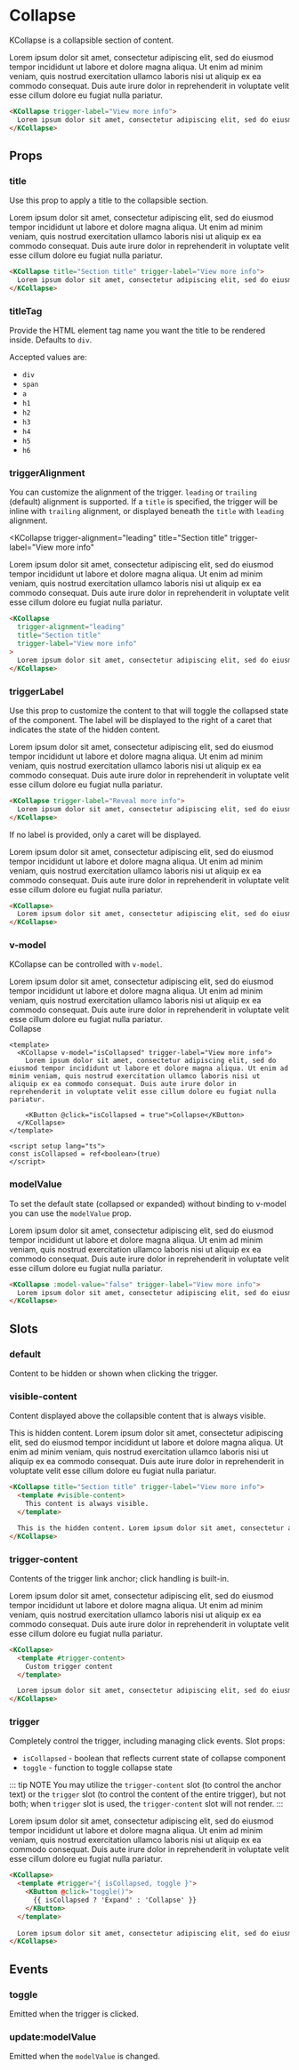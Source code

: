 # Collapse

KCollapse is a collapsible section of content.

<KCollapse trigger-label="View more info">
  Lorem ipsum dolor sit amet, consectetur adipiscing elit, sed do eiusmod tempor incididunt ut labore et dolore magna aliqua. Ut enim ad minim veniam, quis nostrud exercitation ullamco laboris nisi ut aliquip ex ea commodo consequat. Duis aute irure dolor in reprehenderit in voluptate velit esse cillum dolore eu fugiat nulla pariatur.
</KCollapse>

```html
<KCollapse trigger-label="View more info">
  Lorem ipsum dolor sit amet, consectetur adipiscing elit, sed do eiusmod tempor incididunt ut labore et dolore magna aliqua. Ut enim ad minim veniam, quis nostrud exercitation ullamco laboris nisi ut aliquip ex ea commodo consequat. Duis aute irure dolor in reprehenderit in voluptate velit esse cillum dolore eu fugiat nulla pariatur.
</KCollapse>
```

## Props

### title

Use this prop to apply a title to the collapsible section.

<KCollapse title="Section title" trigger-label="View more info">
  Lorem ipsum dolor sit amet, consectetur adipiscing elit, sed do eiusmod tempor incididunt ut labore et dolore magna aliqua. Ut enim ad minim veniam, quis nostrud exercitation ullamco laboris nisi ut aliquip ex ea commodo consequat. Duis aute irure dolor in reprehenderit in voluptate velit esse cillum dolore eu fugiat nulla pariatur.
</KCollapse>

```html
<KCollapse title="Section title" trigger-label="View more info">
  Lorem ipsum dolor sit amet, consectetur adipiscing elit, sed do eiusmod tempor incididunt ut labore et dolore magna aliqua. Ut enim ad minim veniam, quis nostrud exercitation ullamco laboris nisi ut aliquip ex ea commodo consequat. Duis aute irure dolor in reprehenderit in voluptate velit esse cillum dolore eu fugiat nulla pariatur.
</KCollapse>
```

### titleTag

Provide the HTML element tag name you want the title to be rendered inside. Defaults to `div`.

Accepted values are:
* `div`
* `span`
* `a`
* `h1`
* `h2`
* `h3`
* `h4`
* `h5`
* `h6`

### triggerAlignment

You can customize the alignment of the trigger. `leading` or `trailing` (default) alignment is supported.
If a `title` is specified, the trigger will be inline with `trailing` alignment, or displayed beneath the `title` with `leading` alignment.

<KCollapse 
  trigger-alignment="leading" 
  title="Section title" 
  trigger-label="View more info"
>
  Lorem ipsum dolor sit amet, consectetur adipiscing elit, sed do eiusmod tempor incididunt ut labore et dolore magna aliqua. Ut enim ad minim veniam, quis nostrud exercitation ullamco laboris nisi ut aliquip ex ea commodo consequat. Duis aute irure dolor in reprehenderit in voluptate velit esse cillum dolore eu fugiat nulla pariatur.
</KCollapse>

```html
<KCollapse 
  trigger-alignment="leading" 
  title="Section title" 
  trigger-label="View more info"
>
  Lorem ipsum dolor sit amet, consectetur adipiscing elit, sed do eiusmod tempor incididunt ut labore et dolore magna aliqua. Ut enim ad minim veniam, quis nostrud exercitation ullamco laboris nisi ut aliquip ex ea commodo consequat. Duis aute irure dolor in reprehenderit in voluptate velit esse cillum dolore eu fugiat nulla pariatur.
</KCollapse>
```

### triggerLabel

Use this prop to customize the content to that will toggle the collapsed state of the component. The label will be displayed to the right of a caret that indicates the state of the hidden content.

<KCollapse trigger-label="Reveal more info">
  Lorem ipsum dolor sit amet, consectetur adipiscing elit, sed do eiusmod tempor incididunt ut labore et dolore magna aliqua. Ut enim ad minim veniam, quis nostrud exercitation ullamco laboris nisi ut aliquip ex ea commodo consequat. Duis aute irure dolor in reprehenderit in voluptate velit esse cillum dolore eu fugiat nulla pariatur.
</KCollapse>

```html
<KCollapse trigger-label="Reveal more info">
  Lorem ipsum dolor sit amet, consectetur adipiscing elit, sed do eiusmod tempor incididunt ut labore et dolore magna aliqua. Ut enim ad minim veniam, quis nostrud exercitation ullamco laboris nisi ut aliquip ex ea commodo consequat. Duis aute irure dolor in reprehenderit in voluptate velit esse cillum dolore eu fugiat nulla pariatur.
</KCollapse>
```

If no label is provided, only a caret will be displayed.

<KCollapse>
  Lorem ipsum dolor sit amet, consectetur adipiscing elit, sed do eiusmod tempor incididunt ut labore et dolore magna aliqua. Ut enim ad minim veniam, quis nostrud exercitation ullamco laboris nisi ut aliquip ex ea commodo consequat. Duis aute irure dolor in reprehenderit in voluptate velit esse cillum dolore eu fugiat nulla pariatur.
</KCollapse>

```html
<KCollapse>
  Lorem ipsum dolor sit amet, consectetur adipiscing elit, sed do eiusmod tempor incididunt ut labore et dolore magna aliqua. Ut enim ad minim veniam, quis nostrud exercitation ullamco laboris nisi ut aliquip ex ea commodo consequat. Duis aute irure dolor in reprehenderit in voluptate velit esse cillum dolore eu fugiat nulla pariatur.
</KCollapse>
```

### v-model

KCollapse can be controlled with `v-model`.

<KCollapse trigger-label="View more info" v-model="vModelCollapsed">
  <div class="vertical-container">
    Lorem ipsum dolor sit amet, consectetur adipiscing elit, sed do eiusmod tempor incididunt ut labore et dolore magna aliqua. Ut enim ad minim veniam, quis nostrud exercitation ullamco laboris nisi ut aliquip ex ea commodo consequat. Duis aute irure dolor in reprehenderit in voluptate velit esse cillum dolore eu fugiat nulla pariatur.
    <div>
      <KButton @click="vModelCollapsed = true">Collapse</KButton>
    </div>
  </div>
</KCollapse>

```vue
<template>
  <KCollapse v-model="isCollapsed" trigger-label="View more info">
    Lorem ipsum dolor sit amet, consectetur adipiscing elit, sed do eiusmod tempor incididunt ut labore et dolore magna aliqua. Ut enim ad minim veniam, quis nostrud exercitation ullamco laboris nisi ut aliquip ex ea commodo consequat. Duis aute irure dolor in reprehenderit in voluptate velit esse cillum dolore eu fugiat nulla pariatur.
    
    <KButton @click="isCollapsed = true">Collapse</KButton>
  </KCollapse>
</template>

<script setup lang="ts">
const isCollapsed = ref<boolean>(true)
</script>
```

### modelValue

To set the default state (collapsed or expanded) without binding to v-model you can use the `modelValue` prop.

<KCollapse :model-value="false" trigger-label="View more info">
  Lorem ipsum dolor sit amet, consectetur adipiscing elit, sed do eiusmod tempor incididunt ut labore et dolore magna aliqua. Ut enim ad minim veniam, quis nostrud exercitation ullamco laboris nisi ut aliquip ex ea commodo consequat. Duis aute irure dolor in reprehenderit in voluptate velit esse cillum dolore eu fugiat nulla pariatur.
</KCollapse>

```html
<KCollapse :model-value="false" trigger-label="View more info">
  Lorem ipsum dolor sit amet, consectetur adipiscing elit, sed do eiusmod tempor incididunt ut labore et dolore magna aliqua. Ut enim ad minim veniam, quis nostrud exercitation ullamco laboris nisi ut aliquip ex ea commodo consequat. Duis aute irure dolor in reprehenderit in voluptate velit esse cillum dolore eu fugiat nulla pariatur.
</KCollapse>
```

## Slots

### default

Content to be hidden or shown when clicking the trigger.

### visible-content

Content displayed above the collapsible content that is always visible.

<KCollapse title="Section title" trigger-label="View more info">
  <template #visible-content>
    This content is always visible.
  </template>

  This is hidden content. Lorem ipsum dolor sit amet, consectetur adipiscing elit, sed do eiusmod tempor incididunt ut labore et dolore magna aliqua. Ut enim ad minim veniam, quis nostrud exercitation ullamco laboris nisi ut aliquip ex ea commodo consequat. Duis aute irure dolor in reprehenderit in voluptate velit esse cillum dolore eu fugiat nulla pariatur.
</KCollapse>

```html
<KCollapse title="Section title" trigger-label="View more info">
  <template #visible-content>
    This content is always visible.
  </template>

  This is the hidden content. Lorem ipsum dolor sit amet, consectetur adipiscing elit, sed do eiusmod tempor incididunt ut labore et dolore magna aliqua. Ut enim ad minim veniam, quis nostrud exercitation ullamco laboris nisi ut aliquip ex ea commodo consequat. Duis aute irure dolor in reprehenderit in voluptate velit esse cillum dolore eu fugiat nulla pariatur.
</KCollapse>
```

### trigger-content

Contents of the trigger link anchor; click handling is built-in.

<KCollapse>
  <template #trigger-content>
    Custom trigger content
  </template>

  Lorem ipsum dolor sit amet, consectetur adipiscing elit, sed do eiusmod tempor incididunt ut labore et dolore magna aliqua. Ut enim ad minim veniam, quis nostrud exercitation ullamco laboris nisi ut aliquip ex ea commodo consequat. Duis aute irure dolor in reprehenderit in voluptate velit esse cillum dolore eu fugiat nulla pariatur.
</KCollapse>

```html
<KCollapse>
  <template #trigger-content>
    Custom trigger content
  </template>

  Lorem ipsum dolor sit amet, consectetur adipiscing elit, sed do eiusmod tempor incididunt ut labore et dolore magna aliqua. Ut enim ad minim veniam, quis nostrud exercitation ullamco laboris nisi ut aliquip ex ea commodo consequat. Duis aute irure dolor in reprehenderit in voluptate velit esse cillum dolore eu fugiat nulla pariatur.
</KCollapse>
```

### trigger

Completely control the trigger, including managing click events. Slot props:

- `isCollapsed` - boolean that reflects current state of collapse component
- `toggle` - function to toggle collapse state

::: tip NOTE
You may utilize the `trigger-content` slot (to control the anchor text) or the `trigger` slot (to control the content of the entire trigger), but not both; when `trigger` slot is used, the `trigger-content` slot will not render.
:::

<KCollapse>
  <template #trigger="{ isCollapsed, toggle }">
    <KButton @click="toggle()">
      {{ isCollapsed ? 'Expand' : 'Collapse' }}
    </KButton>
  </template>
  
  Lorem ipsum dolor sit amet, consectetur adipiscing elit, sed do eiusmod tempor incididunt ut labore et dolore magna aliqua. Ut enim ad minim veniam, quis nostrud exercitation ullamco laboris nisi ut aliquip ex ea commodo consequat. Duis aute irure dolor in reprehenderit in voluptate velit esse cillum dolore eu fugiat nulla pariatur.
</KCollapse>

```html
<KCollapse>
  <template #trigger="{ isCollapsed, toggle }">
    <KButton @click="toggle()">
      {{ isCollapsed ? 'Expand' : 'Collapse' }}
    </KButton>
  </template>
  
  Lorem ipsum dolor sit amet, consectetur adipiscing elit, sed do eiusmod tempor incididunt ut labore et dolore magna aliqua. Ut enim ad minim veniam, quis nostrud exercitation ullamco laboris nisi ut aliquip ex ea commodo consequat. Duis aute irure dolor in reprehenderit in voluptate velit esse cillum dolore eu fugiat nulla pariatur.
</KCollapse>
```

## Events

### toggle

Emitted when the trigger is clicked.

### update:modelValue

Emitted when the `modelValue` is changed.

<script setup lang="ts">
import { ref } from 'vue'

const vModelCollapsed = ref<boolean>(true)
</script>

<style lang="scss" scoped>
.vertical-container {
  display: flex;
  flex-direction: column;
  gap: $kui-space-50;
}
</style>
